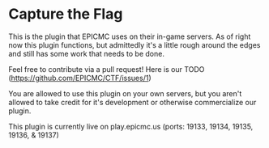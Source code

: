# Capture the Flag
This is the plugin that EPICMC uses on their in-game servers. As of right now this plugin functions, but admittedly it's a little rough around the edges and still has some work that needs to be done.

Feel free to contribute via a pull request! Here is our TODO (https://github.com/EPICMC/CTF/issues/1)

You are allowed to use this plugin on your own servers, but you aren't allowed to take credit for it's development or otherwise commercialize our plugin.

This plugin is currently live on play.epicmc.us (ports: 19133, 19134, 19135, 19136, & 19137)
